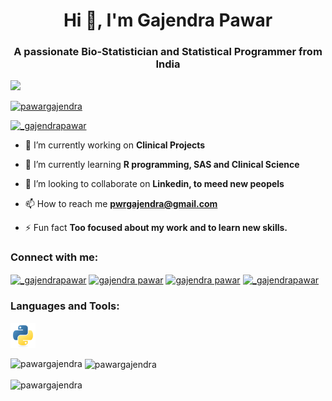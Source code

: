 <h1 align="center">Hi 👋, I'm Gajendra Pawar</h1>
<h3 align="center">A passionate Bio-Statistician and Statistical Programmer from India</h3>

<img src="https://www.google.com/url?sa=i&url=https%3A%2F%2Fgithub.com%2Frudrabarad%2FGifs&psig=AOvVaw2Vv6ZemZhLv3JAIR76LnX2&ust=1719849983290000&source=images&cd=vfe&opi=89978449&ved=0CBAQjRxqFwoTCICyrOLag4cDFQAAAAAdAAAAABAE.gif">

<p align="left"> <a href="https://github.com/ryo-ma/github-profile-trophy"><img src="https://github-profile-trophy.vercel.app/?username=pawargajendra" alt="pawargajendra" /></a> </p>

<p align="left"> <a href="https://twitter.com/_gajendrapawar" target="blank"><img src="https://img.shields.io/twitter/follow/_gajendrapawar?logo=twitter&style=for-the-badge" alt="_gajendrapawar" /></a> </p>

- 🔭 I’m currently working on **Clinical Projects**

- 🌱 I’m currently learning **R programming, SAS and Clinical Science**

- 👯 I’m looking to collaborate on **Linkedin, to meed new peopels**

- 📫 How to reach me **pwrgajendra@gmail.com**

- ⚡ Fun fact **Too focused about my work and to learn new skills.**

<h3 align="left">Connect with me:</h3>
<p align="left">
<a href="https://twitter.com/_gajendrapawar" target="blank"><img align="center" src="https://raw.githubusercontent.com/rahuldkjain/github-profile-readme-generator/master/src/images/icons/Social/twitter.svg" alt="_gajendrapawar" height="30" width="40" /></a>
<a href="https://linkedin.com/in/gajendra pawar" target="blank"><img align="center" src="https://raw.githubusercontent.com/rahuldkjain/github-profile-readme-generator/master/src/images/icons/Social/linked-in-alt.svg" alt="gajendra pawar" height="30" width="40" /></a>
<a href="https://fb.com/gajendra pawar" target="blank"><img align="center" src="https://raw.githubusercontent.com/rahuldkjain/github-profile-readme-generator/master/src/images/icons/Social/facebook.svg" alt="gajendra pawar" height="30" width="40" /></a>
<a href="https://instagram.com/_gajendrapawar" target="blank"><img align="center" src="https://raw.githubusercontent.com/rahuldkjain/github-profile-readme-generator/master/src/images/icons/Social/instagram.svg" alt="_gajendrapawar" height="30" width="40" /></a>
</p>

<h3 align="left">Languages and Tools:</h3>
<p align="left"> <a href="https://www.python.org" target="_blank" rel="noreferrer"> <img src="https://raw.githubusercontent.com/devicons/devicon/master/icons/python/python-original.svg" alt="python" width="40" height="40"/> </a> </p>

<p><img align="left" src="https://github-readme-stats.vercel.app/api/top-langs?username=pawargajendra&show_icons=true&locale=en&layout=compact" alt="pawargajendra" /></p>

<p>&nbsp;<img align="center" src="https://github-readme-stats.vercel.app/api?username=pawargajendra&show_icons=true&locale=en" alt="pawargajendra" /></p>

<p><img align="center" src="https://github-readme-streak-stats.herokuapp.com/?user=pawargajendra&" alt="pawargajendra" /></p>
